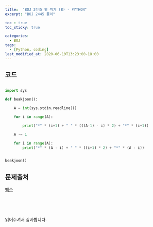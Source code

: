 ```yaml
---
title:  "BOJ 2445 별 찍기 (8) - PYTHON"
excerpt: "BOJ 2445 풀이"

toc : true
toc_sticky: true

categories:
  - BOJ
tags:
  - [Python, coding]
last_modified_at: 2020-06-19T13:23:00-18:00
---
```



## 코드

```python

import sys

def beakjoon():

    A = int(sys.stdin.readline())

    for i in range(A):

        print("*" * (i+1) + " " * (((A-1) - i) * 2) + "*" * (i+1))

    A -= 1

    for i in range(A):
        print("*" * (A - i) + " " * ((i+1) * 2) + "*" * (A - i))


beakjoon()

```


## 문제출처

[백준](https://www.acmicpc.net/problem/2445)

<br/>
<br/>
<br/>


읽어주셔서 감사합니다.
